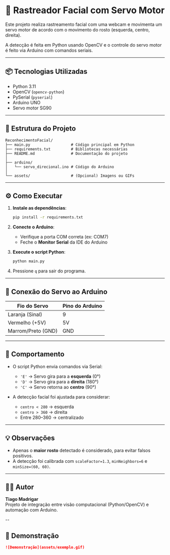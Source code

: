 
# 🧠 Rastreador Facial com Servo Motor

Este projeto realiza rastreamento facial com uma webcam e movimenta um servo motor de acordo com o movimento do rosto (esquerda, centro, direita).

A detecção é feita em Python usando OpenCV e o controle do servo motor é feito via Arduino com comandos seriais.

---

## 📦 Tecnologias Utilizadas

- Python 3.11
- OpenCV (`opencv-python`)
- PySerial (`pyserial`)
- Arduino UNO
- Servo motor SG90

---

## 📁 Estrutura do Projeto

```
ReconhecimentoFacial/
├── main.py                  # Código principal em Python
├── requirements.txt         # Bibliotecas necessárias
├── README.md                # Documentação do projeto
│
├── arduino/
│   └── servo_direcional.ino # Código do Arduino
│
└── assets/                  # (Opcional) Imagens ou GIFs
```

---

## ⚙️ Como Executar

1. **Instale as dependências**:
   ```bash
   pip install -r requirements.txt
   ```

2. **Conecte o Arduino**:
   - Verifique a porta COM correta (ex: COM7)
   - Feche o **Monitor Serial** da IDE do Arduino

3. **Execute o script Python**:
   ```bash
   python main.py
   ```

4. Pressione `q` para sair do programa.

---

## 🔌 Conexão do Servo ao Arduino

| Fio do Servo      | Pino do Arduino |
|-------------------|------------------|
| Laranja (Sinal)   | 9                |
| Vermelho (+5V)    | 5V               |
| Marrom/Preto (GND)| GND              |

---

## 🤖 Comportamento

- O script Python envia comandos via Serial:
  - `'E'` → Servo gira para a **esquerda** (0°)
  - `'D'` → Servo gira para a **direita** (180°)
  - `'C'` → Servo retorna ao **centro** (90°)

- A detecção facial foi ajustada para considerar:
  - `centro < 280` → esquerda
  - `centro > 360` → direita
  - Entre 280–360 → centralizado

---

## 💡 Observações

- Apenas o **maior rosto** detectado é considerado, para evitar falsos positivos.
- A detecção foi calibrada com `scaleFactor=1.3`, `minNeighbors=6` e `minSize=(60, 60)`.

---

## 👨‍💻 Autor

**Tiago Madrigar**  
Projeto de integração entre visão computacional (Python/OpenCV) e automação com Arduino.

--

## 📸 Demonstração

```markdown
![Demonstração](assets/exemplo.gif)
```
